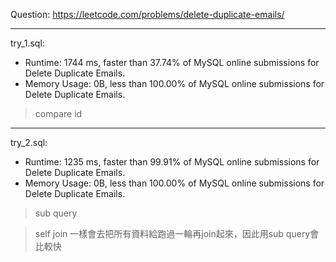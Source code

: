 Question: https://leetcode.com/problems/delete-duplicate-emails/

---

try_1.sql:
* Runtime: 1744 ms, faster than 37.74% of MySQL online submissions for Delete Duplicate Emails.
* Memory Usage: 0B, less than 100.00% of MySQL online submissions for Delete Duplicate Emails.

> compare id

---

try_2.sql:
* Runtime: 1235 ms, faster than 99.91% of MySQL online submissions for Delete Duplicate Emails.
* Memory Usage: 0B, less than 100.00% of MySQL online submissions for Delete Duplicate Emails.

> sub query

> self join 一樣會去把所有資料給跑過一輪再join起來，因此用sub query會比較快